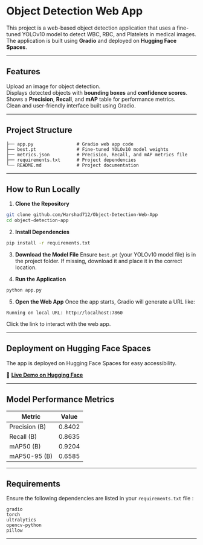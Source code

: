 # Object Detection Web App

This project is a web-based object detection application that uses a fine-tuned YOLOv10 model to detect WBC, RBC, and Platelets in medical images. The application is built using **Gradio** and deployed on **Hugging Face Spaces**.

---

##  Features
 Upload an image for object detection.  
 Displays detected objects with **bounding boxes** and **confidence scores**.  
 Shows a **Precision**, **Recall**, and **mAP** table for performance metrics.  
 Clean and user-friendly interface built using Gradio.  

---

##  Project Structure
```
├── app.py                # Gradio web app code
├── best.pt               # Fine-tuned YOLOv10 model weights
├── metrics.json          # Precision, Recall, and mAP metrics file
├── requirements.txt      # Project dependencies
└── README.md             # Project documentation
```

---

##  How to Run Locally

1. **Clone the Repository**
```bash
git clone github.com/Harshad712/Object-Detection-Web-App
cd object-detection-app
```

2. **Install Dependencies**
```bash
pip install -r requirements.txt
```

3. **Download the Model File**
Ensure `best.pt` (your YOLOv10 model file) is in the project folder. If missing, download it and place it in the correct location.

4. **Run the Application**
```bash
python app.py
```

5. **Open the Web App**
Once the app starts, Gradio will generate a URL like:
```
Running on local URL: http://localhost:7860
```
Click the link to interact with the web app.

---

##  Deployment on Hugging Face Spaces
The app is deployed on Hugging Face Spaces for easy accessibility.

🔗 **[Live Demo on Hugging Face](https://huggingface.co/spaces/Harshad712/object-detection-app)**

---

##  Model Performance Metrics
| Metric                | Value |
|----------------------|--------|
| Precision (B)         | 0.8402 |
| Recall (B)            | 0.8635 |
| mAP50 (B)             | 0.9204 |
| mAP50-95 (B)          | 0.6585 |

---

##  Requirements
Ensure the following dependencies are listed in your `requirements.txt` file :
```
gradio
torch
ultralytics
opencv-python
pillow
```

---




